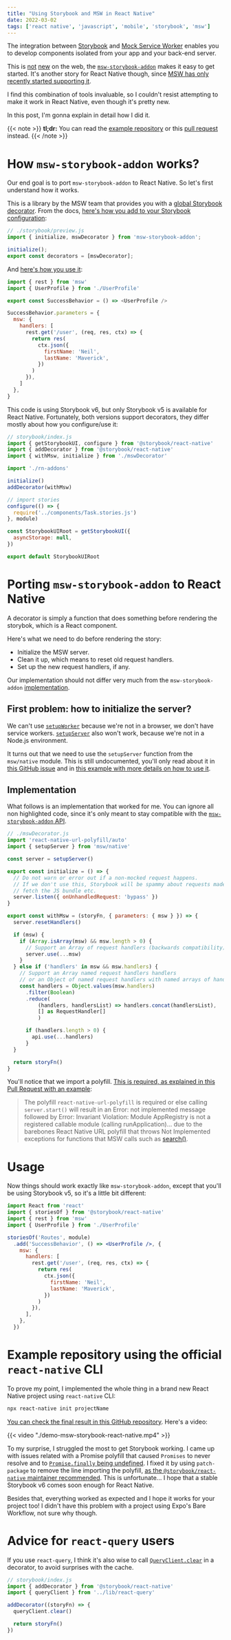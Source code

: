 ```yaml
---
title: "Using Storybook and MSW in React Native"
date: 2022-03-02
tags: ['react native', 'javascript', 'mobile', 'storybook', 'msw']
---
```


The integration between [Storybook](storybook.js.org/) and [Mock Service
Worker](https://mswjs.io/) enables you to develop components isolated from your
app and your back-end server.

This is
[not](https://hmh.engineering/storybook-and-mock-service-worker-a-match-made-in-heaven-e762bd7951ce)
[new](https://blog.logrocket.com/using-storybook-and-mock-service-worker-for-mocked-api-responses/)
on the web, the
[`msw-storybook-addon`](https://storybook.js.org/addons/msw-storybook-addon)
makes it easy to get started. It's another story for React Native though, since
[MSW has only recently started supporting it](https://github.com/mswjs/msw/issues/203).

I find this combination of tools invaluable, so I couldn't resist attempting to
make it work in React Native, even though it's pretty new.

In this post, I'm gonna explain in detail how I did it.

{{< note >}}
**tl;dr:** You can read the [example
repository](https://github.com/phelipetls/react-native-storybook-msw) or this
[pull request](https://github.com/phelipetls/react-native-storybook-msw/pull/1)
instead.
{{< /note >}}

# How `msw-storybook-addon` works?

Our end goal is to port `msw-storybook-addon` to React Native. So let's first
understand how it works.

This is a library by the MSW team that provides you with a
[global Storybook decorator](https://storybook.js.org/docs/react/writing-stories/decorators).
From the docs, [here's how you add to your Storybook configuration](https://github.com/mswjs/msw-storybook-addon):

```js
// ./storybook/preview.js
import { initialize, mswDecorator } from 'msw-storybook-addon';

initialize();
export const decorators = [mswDecorator];
```

And [here's how you use
it](https://github.com/mswjs/msw-storybook-addon#usage):

```js
import { rest } from 'msw'
import { UserProfile } from './UserProfile'

export const SuccessBehavior = () => <UserProfile />

SuccessBehavior.parameters = {
  msw: {
    handlers: [
      rest.get('/user', (req, res, ctx) => {
        return res(
          ctx.json({
            firstName: 'Neil',
            lastName: 'Maverick',
          })
        )
      }),
    ]
  },
}
```

This code is using Storybook v6, but only Storybook v5 is available for React
Native. Fortunately, both versions support decorators, they differ mostly about
how you configure/use it:

```js {hl_lines=["3-4","8-9"]}
// storybook/index.js
import { getStorybookUI, configure } from '@storybook/react-native'
import { addDecorator } from '@storybook/react-native'
import { withMsw, initialize } from './mswDecorator'

import './rn-addons'

initialize()
addDecorator(withMsw)

// import stories
configure(() => {
  require('../components/Task.stories.js')
}, module)

const StorybookUIRoot = getStorybookUI({
  asyncStorage: null,
})

export default StorybookUIRoot
```

# Porting `msw-storybook-addon` to React Native

A decorator is simply a function that does something before rendering the
storybok, which is a React component.

Here's what we need to do before rendering the story:

* Initialize the MSW server.
* Clean it up, which means to reset old request handlers.
* Set up the new request handlers, if any.

Our implementation should not differ very much from the `msw-storybook-addon`
[implementation](https://github.com/mswjs/msw-storybook-addon/blob/35a4b198a4b4eead9a2d0771f81460c6788e77a7/packages/msw-addon/src/mswDecorator.ts#L69-L102).

## First problem: how to initialize the server?

We can't use [`setupWorker`](https://mswjs.io/docs/api/setup-worker) because
we're not in a browser, we don't have service workers.
[`setupServer`](https://mswjs.io/docs/api/setup-server) also won't work,
because we're not in a Node.js environment.

It turns out that we need to use the `setupServer` function from the
`msw/native` module. This is still undocumented, you'll only read about it in
[this GitHub issue](https://github.com/mswjs/msw/issues/203) and in [this
example with more details on how to use
it](https://github.com/mswjs/examples/pull/60).

## Implementation

What follows is an implementation that worked for me. You can ignore all non
highlighted code, since it's only meant to stay compatible with the
[`msw-storybook-addon`
API](https://github.com/mswjs/msw-storybook-addon/blob/35a4b198a4b4eead9a2d0771f81460c6788e77a7/packages/msw-addon/src/mswDecorator.ts#L69-L102).

```js {hl_lines=["2","3-12","15"]}
// ./mswDecorator.js
import 'react-native-url-polyfill/auto'
import { setupServer } from 'msw/native'

const server = setupServer()

export const initialize = () => {
  // Do not warn or error out if a non-mocked request happens.
  // If we don't use this, Storybook will be spammy about requests made to
  // fetch the JS bundle etc.
  server.listen({ onUnhandledRequest: 'bypass' })
}

export const withMsw = (storyFn, { parameters: { msw } }) => {
  server.resetHandlers()

  if (msw) {
    if (Array.isArray(msw) && msw.length > 0) {
      // Support an Array of request handlers (backwards compatibility).
      server.use(...msw)
    }
  } else if ('handlers' in msw && msw.handlers) {
    // Support an Array named request handlers handlers
    // or an Object of named request handlers with named arrays of handlers
    const handlers = Object.values(msw.handlers)
      .filter(Boolean)
      .reduce(
          (handlers, handlersList) => handlers.concat(handlersList),
          [] as RequestHandler[]
          )

      if (handlers.length > 0) {
        api.use(...handlers)
      }
  }

  return storyFn()
}
```

You'll notice that we import a polyfill. [This is required, as explained in
this Pull Request with an
example](https://github.com/mswjs/examples/pull/60/files):

>  The polyfill `react-native-url-polyfill` is required or else calling
>  `server.start()` will result in an Error: not implemented message followed
>  by Error: Invariant Violation: Module AppRegistry is not a registered
>  callable module (calling runApplication)... due to the barebones React
>  Native URL polyfill that throws Not Implemented exceptions for functions
>  that MSW calls such as
>  [search()](https://github.com/facebook/react-native/blob/cd347a7e0ed29ae1049e041fcb34588e1aac76f9/Libraries/Blob/URL.js#L194).

# Usage

Now things should work exactly like `msw-storybook-addon`, except that you'll
be using Storybook v5, so it's a little bit different:

```jsx
import React from 'react'
import { storiesOf } from '@storybook/react-native'
import { rest } from 'msw'
import { UserProfile } from './UserProfile'

storiesOf('Routes', module)
  .add('SuccessBehavior', () => <UserProfile />, {
    msw: {
      handlers: [
        rest.get('/user', (req, res, ctx) => {
          return res(
            ctx.json({
              firstName: 'Neil',
              lastName: 'Maverick',
            })
          )
        }),
      ],
    },
  })
```

# Example repository using the official `react-native` CLI

To prove my point, I implemented the whole thing in a brand new React Native
project using `react-native` CLI:

```sh
npx react-native init projectName
```

[You can check the final result in this GitHub
repository](https://github.com/phelipetls/react-native-storybook-msw). Here's a
video:

{{< video "./demo-msw-storybook-react-native.mp4" >}}

To my surprise, I struggled the most to get Storybook working. I came up with
issues related with a Promise polyfill that caused `Promises` to never resolve
and to [`Promise.finally` being
undefined](https://github.com/storybookjs/react-native/issues/20). I fixed it
by using `patch-package` to remove the line importing the polyfill, [as the
`@storybook/react-native` maintainer
recommended](https://github.com/storybookjs/react-native/issues/20#issuecomment-1046101914). This is
unfortunate... I hope that a stable Storybook v6 comes soon enough for React
Native.

Besides that, everything worked as expected and I hope it works for your
project too! I didn't have this problem with a project using Expo's Bare
Workflow, not sure why though.

# Advice for `react-query` users

If you use `react-query`, I think it's also wise to call
[`QueryClient.clear`](https://react-query.tanstack.com/reference/QueryClient#queryclientclear)
in a decorator, to avoid surprises with the cache.

```javascript
// storybook/index.js
import { addDecorator } from '@storybook/react-native'
import { queryClient } from '../lib/react-query'

addDecorator((storyFn) => {
  queryClient.clear()

  return storyFn()
})
```
